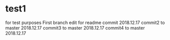 # test1
for test purposes
First branch edit for readme
commit 2018.12.17
commit2 to master 2018.12.17
commit3 to master 2018.12.17
commit4 to master 2018.12.17
